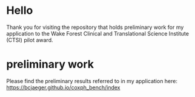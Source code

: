 
<!-- README.md is generated from README.Rmd. Please edit that file -->

# Hello

Thank you for visiting the repository that holds preliminary work for my
application to the Wake Forest Clinical and Translational Science
Institute (CTSI) pilot award.

# preliminary work

Please find the preliminary results referred to in my application here:
<https://bcjaeger.github.io/coxph_bench/index>
